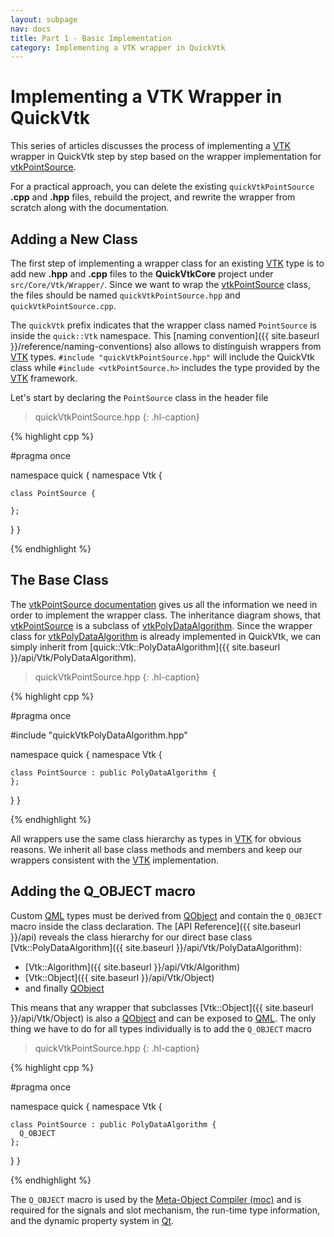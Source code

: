 ```yaml
---
layout: subpage
nav: docs
title: Part 1 - Basic Implementation
category: Implementing a VTK wrapper in QuickVtk
---
```


# Implementing a VTK Wrapper in QuickVtk
This series of articles discusses the process of implementing a [VTK](https://vtk.org/) wrapper in QuickVtk step by step based on the wrapper implementation for [vtkPointSource](https://vtk.org/doc/nightly/html/classvtkPointSource.html).

For a practical approach, you can delete the existing `quickVtkPointSource` **.cpp** and **.hpp** files, rebuild the project, and rewrite the wrapper from scratch along with the documentation.

## Adding a New Class
The first step of implementing a wrapper class for an existing [VTK](https://vtk.org/) type is to add new **.hpp** and **.cpp** files to the **QuickVtkCore** project under `src/Core/Vtk/Wrapper/`. Since we want to wrap the [vtkPointSource](https://vtk.org/doc/nightly/html/classvtkPointSource.html) class, the files should be named `quickVtkPointSource.hpp` and `quickVtkPointSource.cpp`.

The `quickVtk` prefix indicates that the wrapper class named `PointSource` is inside the `quick::Vtk` namespace. This [naming convention]({{ site.baseurl }}/reference/naming-conventions) also allows to distinguish wrappers from [VTK](https://vtk.org/) types. `#include "quickVtkPointSource.hpp"` will include the QuickVtk class while `#include <vtkPointSource.h>` includes the type provided by the [VTK](https://vtk.org/) framework.

Let's start by declaring the `PointSource` class in the header file

>quickVtkPointSource.hpp
{: .hl-caption}

{% highlight cpp %}

#pragma once

namespace quick {
  namespace Vtk {

    class PointSource {

    };
  }
}

{% endhighlight %}

## The Base Class
The [vtkPointSource documentation](https://vtk.org/doc/nightly/html/classvtkPointSource.html) gives us all the information we need in order to implement the wrapper class. The inheritance diagram shows, that [vtkPointSource](https://vtk.org/doc/nightly/html/classvtkPointSource.html) is a subclass of [vtkPolyDataAlgorithm](https://vtk.org/doc/nightly/html/classvtkPolyDataAlgorithm.html). Since the wrapper class for [vtkPolyDataAlgorithm](https://vtk.org/doc/nightly/html/classvtkPolyDataAlgorithm.html) is already implemented in QuickVtk, we can simply inherit from [quick::Vtk::PolyDataAlgorithm]({{ site.baseurl }}/api/Vtk/PolyDataAlgorithm).

>quickVtkPointSource.hpp
{: .hl-caption}

{% highlight cpp %}

#pragma once

#include "quickVtkPolyDataAlgorithm.hpp"

namespace quick {
  namespace Vtk {

    class PointSource : public PolyDataAlgorithm {
    };
  }
}

{% endhighlight %}

All wrappers use the same class hierarchy as types in [VTK](https://vtk.org/) for obvious reasons. We inherit all base class methods and members and keep our wrappers consistent with the [VTK](https://vtk.org/) implementation.

## Adding the Q_OBJECT macro
Custom [QML](https://doc.qt.io/qt-5/qtqml-index.html) types must be derived from [QObject](https://doc.qt.io/qt-5/qobject.html) and contain the `Q_OBJECT` macro inside the class declaration. The [API Reference]({{ site.baseurl }}/api) reveals the class hierarchy for our direct base class [Vtk::PolyDataAlgorithm]({{ site.baseurl }}/api/Vtk/PolyDataAlgorithm):
- [Vtk::Algorithm]({{ site.baseurl }}/api/Vtk/Algorithm)
- [Vtk::Object]({{ site.baseurl }}/api/Vtk/Object)
- and finally [QObject](https://doc.qt.io/qt-5/qobject.html)

This means that any wrapper that subclasses [Vtk::Object]({{ site.baseurl }}/api/Vtk/Object) is also a [QObject](https://doc.qt.io/qt-5/qobject.html) and can be exposed to [QML](https://doc.qt.io/qt-5/qtqml-index.html). The only thing we have to do for all types individually is to add the `Q_OBJECT` macro

>quickVtkPointSource.hpp
{: .hl-caption}

{% highlight cpp %}

#pragma once

namespace quick {
  namespace Vtk {

    class PointSource : public PolyDataAlgorithm {
      Q_OBJECT
    };
  }
}

{% endhighlight %}

The `Q_OBJECT` macro is used by the [Meta-Object Compiler (moc)](https://doc.qt.io/qt-5/moc.html) and is required for the signals and slot mechanism, the run-time type information, and the dynamic property system in [Qt](https://www.qt.io/).
